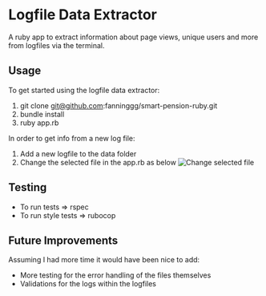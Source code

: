 # Logfile Data Extractor

A ruby app to extract information about page views, unique users and more from logfiles via the terminal.

## Usage

To get started using the logfile data extractor:
1. git clone git@github.com:fanninggg/smart-pension-ruby.git
2. bundle install
3. ruby app.rb

In order to get info from a new log file:
1. Add a new logfile to the data folder
2. Change the selected file in the app.rb as below 
![Change selected file](https://i.imgur.com/hXk1aWY.png)

## Testing

- To run tests => rspec
- To run style tests => rubocop

## Future Improvements

Assuming I had more time it would have been nice to add: 
- More testing for the error handling of the files themselves
- Validations for the logs within the logfiles






